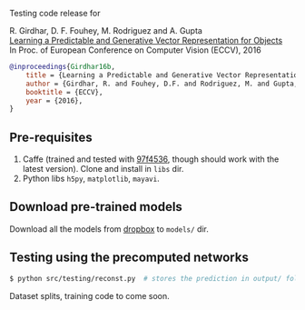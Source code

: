 Testing code release for

R. Girdhar, D. F. Fouhey, M. Rodriguez and A. Gupta     
[Learning a Predictable and Generative Vector Representation for Objects](https://rohitgirdhar.github.io/GenerativePredictableVoxels/)     
In Proc. of European Conference on Computer Vision (ECCV), 2016 

```bibtex
@inproceedings{Girdhar16b,
    title = {Learning a Predictable and Generative Vector Representation for Objects},
    author = {Girdhar, R. and Fouhey, D.F. and Rodriguez, M. and Gupta, A.},
    booktitle = {ECCV},
    year = {2016},
}
```

## Pre-requisites
1. Caffe (trained and tested with [97f4536](https://github.com/BVLC/caffe/tree/97f4536d51c5ed464025179ea36798ebee8bf033), though should work with the latest version). Clone and install in `libs` dir.
2. Python libs `h5py`, `matplotlib`, `mayavi`.

## Download pre-trained models
Download all the models from [dropbox](https://www.dropbox.com/sh/ic5nb3e3gd4y99x/AABihSLOgeXxtZ81rbnHeq10a) to `models/` dir.

## Testing using the precomputed networks

```bash
$ python src/testing/reconst.py  # stores the prediction in output/ folder
```

Dataset splits, training code to come soon.

